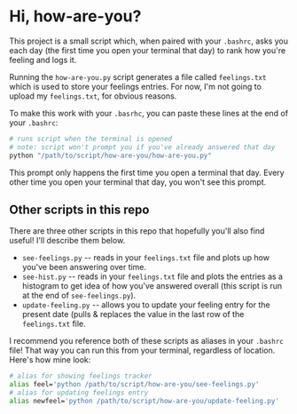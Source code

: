# Hi, how-are-you?

This project is a small script which, when paired with your `.bashrc`, asks you each day (the first time you open your terminal that day) to rank how you're feeling and logs it. 

Running the `how-are-you.py` script generates a file called `feelings.txt` which is used to store your feelings entries.  For now, I'm not going to upload my `feelings.txt`, for obvious reasons.


To make this work with your `.basrhc`,  you can paste these lines at the end of your `.bashrc`:

```bash
# runs script when the terminal is opened
# note: script won't prompt you if you've already answered that day
python "/path/to/script/how-are-you/how-are-you.py"
```

This prompt only happens the first time you open a terminal that day. Every other time you open your terminal that day, you won't see this prompt.


## Other scripts in this repo
There are three other scripts in this repo that hopefully you'll also find useful!  I'll describe them below.

- `see-feelings.py` -- reads in your `feelings.txt` file and plots up how you've been answering over time.
- `see-hist.py` -- reads in your `feelings.txt` file and plots the entries as a histogram to get idea of how you've answered overall (this script is run at the end of `see-feelings.py`).
- `update-feeling.py` -- allows you to update your feeling entry for the present date (pulls & replaces the value in the last row of the `feelings.txt` file.

I recommend you reference both of these scripts as aliases in your `.bashrc` file!  That way you can run this from your terminal, regardless of location.  Here's how mine look:

```bash
# alias for showing feelings tracker
alias feel='python /path/to/script/how-are-you/see-feelings.py'
# alias for updating feelings entry
alias newfeel='python /path/to/script/how-are-you/update-feeling.py'
```
